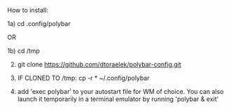 How to install:

1a) cd .config/polybar

OR

1b) cd /tmp

2) git clone https://github.com/dtoraelek/polybar-config.git

3) IF CLONED TO /tmp: cp -r * ~/.config/polybar

4) add 'exec polybar' to your autostart file for WM of choice. You can also launch it temporarily in a terminal emulator by running 'polybar & exit'

